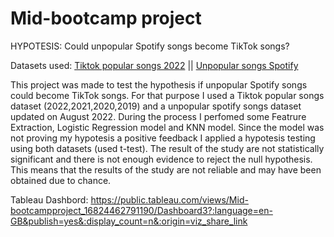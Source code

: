 # Mid-bootcamp project

HYPOTESIS: Could unpopular Spotify songs become TikTok songs? 

Datasets used: 
[Tiktok popular songs 2022](https://www.kaggle.com/datasets/sveta151/tiktok-popular-songs-2022) || 
[Unpopular songs Spotify](https://www.kaggle.com/datasets/estienneggx/spotify-unpopular-songs)

This project was made to test the hypothesis if unpopular Spotify songs could become TikTok songs. For that purpose I used a Tiktok popular songs dataset (2022,2021,2020,2019) and a unpopular spotify songs dataset updated on August 2022.
During the process I perfomed some Featrure Extraction, Logistic Regression model and KNN model. 
Since the model was not proving my hypotesis a positive feedback I applied a hypotesis testing using both datasets (used t-test). The result of the study are not statistically significant and there is not enough evidence to reject the null hypothesis.  This means that the results of the study are not reliable and may have been obtained due to chance. 

Tableau Dashbord: https://public.tableau.com/views/Mid-bootcampproject_16824462791190/Dashboard3?:language=en-GB&publish=yes&:display_count=n&:origin=viz_share_link


